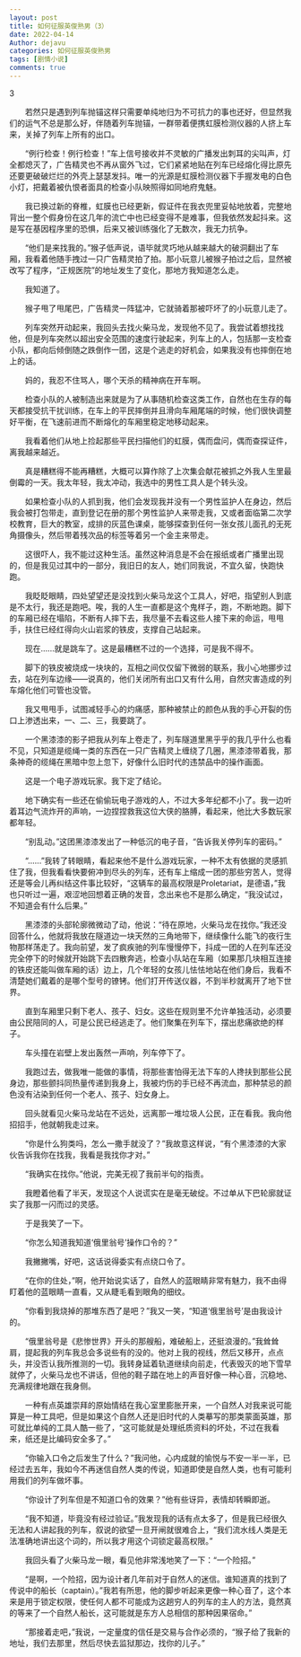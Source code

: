 ```yaml
---
layout: post
title: 如何征服英俊熟男（3）
date: 2022-04-14
Author: dejavu
categories: 如何征服英俊熟男
tags: [剧情小说]
comments: true
--- 
```

3

&emsp;&emsp;若然只是遇到列车抛锚这样只需要单纯地归为不可抗力的事也还好，但显然我们的运气不总是那么好，伴随着列车抛锚，一群带着便携虹膜检测仪器的人挤上车来，关掉了列车上所有的出口。  

&emsp;&emsp;“例行检查！例行检查！”车上信号接收并不灵敏的广播发出刺耳的尖叫声，灯全都熄灭了，广告精灵也不再从窗外飞过，它们紧紧地贴在列车已经熔化得比原先还要更破破烂烂的外壳上瑟瑟发抖。唯一的光源是虹膜检测仪器下手握发电的白色小灯，把戴着被仇恨者面具的检查小队映照得如同地府鬼魅。  

&emsp;&emsp;我已换过新的脊椎，虹膜也已经更新，假证件在我衣兜里妥帖地放着，完整地背出一整个假身份在这几年的流亡中也已经变得不是难事，但我依然发起抖来。这是写在基因程序里的恐惧，后来又被训练强化了无数次，我无力抗争。  

&emsp;&emsp;“他们是来找我的。”猴子低声说，语毕就灵巧地从越来越大的破洞翻出了车厢，我看着他随手拽过一只广告精灵拍了拍。那小玩意儿被猴子拍过之后，显然被改写了程序，“正规医院”的地址发生了变化，那地方我知道怎么走。  

&emsp;&emsp;我知道了。  

&emsp;&emsp;猴子甩了甩尾巴，广告精灵一阵猛冲，它就骑着那被吓坏了的小玩意儿走了。  

&emsp;&emsp;列车突然开动起来，我回头去找火柴马龙，发现他不见了。我尝试着想找找他，但是列车突然以超出安全范围的速度行驶起来，列车上的人，包括那一支检查小队，都向后倾倒随之跌倒作一团，这是个逃走的好机会，如果我没有也摔倒在地上的话。  

&emsp;&emsp;妈的，我忍不住骂人，哪个天杀的精神病在开车啊。  

&emsp;&emsp;检查小队的人被制造出来就是为了从事随机检查这类工作，自然也在生存的每天都接受抗干扰训练，在车上的平民摔倒并且滑向车厢尾端的时候，他们很快调整好平衡，在飞速前进而不断熔化的车厢里稳定地移动起来。  

&emsp;&emsp;我看着他们从地上捡起那些平民扫描他们的虹膜，偶而盘问，偶而查探证件，离我越来越近。  

&emsp;&emsp;真是糟糕得不能再糟糕，大概可以算作除了上次集会献花被抓之外我人生里最倒霉的一天。我太年轻，我太冲动，我选中的男性工具人是个转头没。  

&emsp;&emsp;如果检查小队的人抓到我，他们会发现我并没有一个男性监护人在身边，然后我会被打包带走，直到登记在册的那个男性监护人来带走我，又或者面临第二次学校教育，巨大的教室，成排的灰蓝色课桌，能够探查到任何一张女孩儿面孔的无死角摄像头，然后带着残次品的标签等着另一个金主来带走。  

&emsp;&emsp;这很吓人，我不能过这种生活。虽然这种消息是不会在报纸或者广播里出现的，但是我见过其中的一部分，我旧日的友人，她们同我说，不宜久留，快跑快跑。  

&emsp;&emsp;我眨眨眼睛，四处望望还是没找到火柴马龙这个工具人，好吧，指望别人到底是不太行，我还是跑吧。唉，我的人生一直都是这个鬼样子，跑，不断地跑。脚下的车厢已经在塌陷，不断有人摔下去，我尽量不去看这些人接下来的命运，甩甩手，扶住已经红得向火山岩浆的铁皮，支撑自己站起来。  

&emsp;&emsp;现在......就是跳车了。这是最糟糕不过的一个选择，可是我不得不。  

&emsp;&emsp;脚下的铁皮被烧成一块块的，互相之间仅仅留下微弱的联系，我小心地挪步过去，站在列车边缘——说真的，他们关闭所有出口又有什么用，自然灾害造成的列车熔化他们可管也没管。  

&emsp;&emsp;我又甩甩手，试图减轻手心的灼痛感，那种被禁止的颜色从我的手心开裂的伤口上渗透出来，一、二、三，我要跳了。  

&emsp;&emsp;一个黑漆漆的影子把我从列车上卷走了，列车隧道里黑乎乎的我几乎什么也看不见，只知道是缆绳一类的东西在一只广告精灵上缠绕了几圈，黑漆漆带着我，那条神奇的缆绳在黑暗中忽上忽下，好像什么旧时代的违禁品中的操作画面。  

&emsp;&emsp;这是一个电子游戏玩家。我下定了结论。  

&emsp;&emsp;地下确实有一些还在偷偷玩电子游戏的人，不过大多年纪都不小了。我一边听着耳边气流炸开的声响，一边捏捏救我这位大侠的胳膊，看起来，他比大多数玩家都年轻。  

&emsp;&emsp;“别乱动。”这团黑漆漆发出了一种低沉的电子音，“告诉我关停列车的密码。”  

&emsp;&emsp;“......”我转了转眼睛，看起来他不是什么游戏玩家，一种不太有依据的灵感抓住了我，但我看看快要俯冲到尽头的列车，还有车上缩成一团的那些穷苦人，觉得还是等会儿再纠结这件事比较好，“这辆车的最高权限是Proletariat，是德语，”我也只听过一遍，艰涩地回想着正确的发音，念出来也不是那么确定，“我没试过，不知道会有什么后果。”  

&emsp;&emsp;黑漆漆的头部轮廓微微动了动，他说：“待在原地，火柴马龙在找你。”我还没回答什么，他就将我放在隧道边一块天然的三角地带下，继续像什么能飞的夜行生物那样荡走了。我向前望，发了疯疾驰的列车慢慢停下，抖成一团的人在列车还没完全停下的时候就开始跳下去四散奔逃，检查小队站在车厢（如果那几块相互连接的铁皮还能叫做车厢的话）边上，几个年轻的女孩儿怯怯地站在他们身后，我看不清楚她们戴着的是哪个型号的镣铐。他们打开传送仪器，不到半秒就离开了地下世界。  

&emsp;&emsp;直到车厢里只剩下老人、孩子、妇女。这些在规则里不允许单独活动，必须要由公民陪同的人，可是公民已经逃走了。他们聚集在列车下，摆出悲痛欲绝的样子。  

&emsp;&emsp;车头撞在岩壁上发出轰然一声响，列车停下了。  

&emsp;&emsp;我跑过去，做我唯一能做的事情，将那些害怕得无法下车的人搀扶到那些公民身边，那些颤抖同热量传递到我身上，我被灼伤的手已经不再流血，那种禁忌的颜色没有沾染到任何一个老人、孩子、妇女身上。  

&emsp;&emsp;回头就看见火柴马龙站在不远处，远离那一堆垃圾人公民，正在看我。我向他招招手，他就朝我走过来。  

&emsp;&emsp;“你是什么狗类吗，怎么一撒手就没了？”我故意这样说，“有个黑漆漆的大家伙告诉我你在找我，我看是我找你才对。”  

&emsp;&emsp;“我确实在找你。”他说，完美无视了我前半句的指责。  

&emsp;&emsp;我瞪着他看了半天，发现这个人说谎实在是毫无破绽。不过单从下巴轮廓就证实了我那一闪而过的灵感。  

&emsp;&emsp;于是我笑了一下。  

&emsp;&emsp;“你怎么知道我知道‘俄里翁号’操作口令的？”  

&emsp;&emsp;我撇撇嘴，好吧，这话说得委实有点绕口令了。  

&emsp;&emsp;“在你的住处，”啊，他开始说实话了，自然人的蓝眼睛非常有魅力，我不由得盯着他的蓝眼睛一直看，又从睫毛看到眼角的细纹。  

&emsp;&emsp;“你看到我烧掉的那堆东西了是吧？”我又一笑，“知道‘俄里翁号’是由我设计的。  

&emsp;&emsp;“俄里翁号是《悲惨世界》开头的那艘船，难破船上，还挺浪漫的。”我耸耸肩，提起我的列车我总会多说些有的没的。他对上我的视线，然后又移开，点点头，并没否认我所推测的一切。我转身延着轨道继续向前走，代表毁灭的地下雪早就停了，火柴马龙也不讲话，但他的鞋子踏在地上的声音好像一种心音，沉稳地、充满规律地跟在我身侧。  

&emsp;&emsp;一种有点英雄崇拜的原始情结在我心室里膨胀开来，一个自然人对我来说可能算是一种工具吧，但是如果这个自然人还是旧时代的人类摹写的那类蒙面英雄，那可就比单纯的工具人酷一些了，“这可能就是处理纸质资料的坏处，不过在我看来，纸还是比编码安全多了。”  

&emsp;&emsp;“你输入口令之后发生了什么？”我问他，心内成就的愉悦与不安一半一半，已经过去五年，我如今不再迷信自然人类的传说，知道即使是自然人类，也有可能利用我们的列车做坏事。  

&emsp;&emsp;“你设计了列车但是不知道口令的效果？”他有些讶异，表情却转瞬即逝。  

&emsp;&emsp;“我不知道，毕竟没有经过验证。”我发现我的话有点太多了，但是我已经很久无法和人讲起我的列车，叙说的欲望一旦开闸就很难合上，“我们流水线人类是无法准确地讲出这个词的，所以我才用这个词锁定最高权限。”  

&emsp;&emsp;我回头看了火柴马龙一眼，看见他非常浅地笑了一下：“一个险招。”  

&emsp;&emsp;“是啊，一个险招，因为设计者几年前对于自然人的迷信。谁知道真的找到了传说中的船长（captain）。”我若有所思，他的脚步听起来更像一种心音了，这个本来是用于锁定权限，使任何人都不可能成为这趟穷人的列车的主人的方法，竟然真的等来了一个自然人船长，这可能就是东方人总相信的那种因果宿命。”  

&emsp;&emsp;“那接着走吧，”我说，一定量度的信任是交易与合作必须的，“猴子给了我新的地址，我们去那里，然后尽快去监狱那边，找你的儿子。”  
